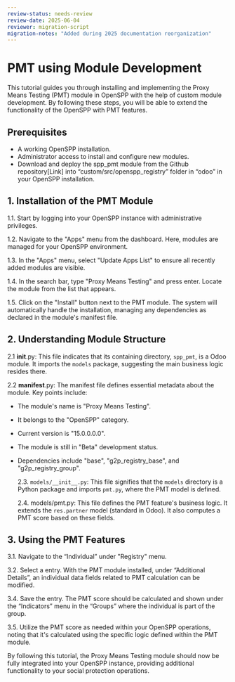 ```yaml
---
review-status: needs-review
review-date: 2025-06-04
reviewer: migration-script
migration-notes: "Added during 2025 documentation reorganization"
---
```


# PMT using Module Development

This tutorial guides you through installing and implementing the Proxy Means Testing (PMT) module in OpenSPP with the help of custom module development. By following these steps, you will be able to extend the functionality of the OpenSPP with PMT features.

## Prerequisites

- A working OpenSPP installation.
- Administrator access to install and configure new modules.
- Download and deploy the spp_pmt module from the Github repository[Link] into “custom/src/openspp_registry” folder in “odoo” in your OpenSPP installation.

## 1. Installation of the PMT Module

1.1. Start by logging into your OpenSPP instance with administrative privileges.

1.2. Navigate to the "Apps" menu from the dashboard. Here, modules are managed for your OpenSPP environment.

1.3. In the "Apps" menu, select "Update Apps List" to ensure all recently added modules are visible.

1.4. In the search bar, type "Proxy Means Testing" and press enter. Locate the module from the list that appears.

1.5. Click on the "Install" button next to the PMT module. The system will automatically handle the installation, managing any dependencies as declared in the module's manifest file.

## 2. Understanding Module Structure

2.1 **init**.py: This file indicates that its containing directory, `spp_pmt`, is a Odoo module. It imports the `models` package, suggesting the main business logic resides there.

2.2 **manifest**.py: The manifest file defines essential metadata about the module. Key points include:

- The module's name is "Proxy Means Testing".
- It belongs to the "OpenSPP" category.
- Current version is "15.0.0.0.0".
- The module is still in "Beta" development status.
- Dependencies include "base", "g2p_registry_base", and "g2p_registry_group".

  2.3. `models/__init__.py`: This file signifies that the `models` directory is a Python package and imports `pmt.py`, where the PMT model is defined.

  2.4. models/pmt.py: This file defines the PMT feature's business logic. It extends the `res.partner` model (standard in Odoo). It also computes a PMT score based on these fields.

## 3. Using the PMT Features

3.1. Navigate to the “Individual” under "Registry" menu.

3.2. Select a entry. With the PMT module installed, under “Additional Details”, an individual data fields related to PMT calculation can be modified.

3.4. Save the entry. The PMT score should be calculated and shown under the “Indicators” menu in the “Groups” where the individual is part of the group.

3.5. Utilize the PMT score as needed within your OpenSPP operations, noting that it's calculated using the specific logic defined within the PMT module.

By following this tutorial, the Proxy Means Testing module should now be fully integrated into your OpenSPP instance, providing additional functionality to your social protection operations.
